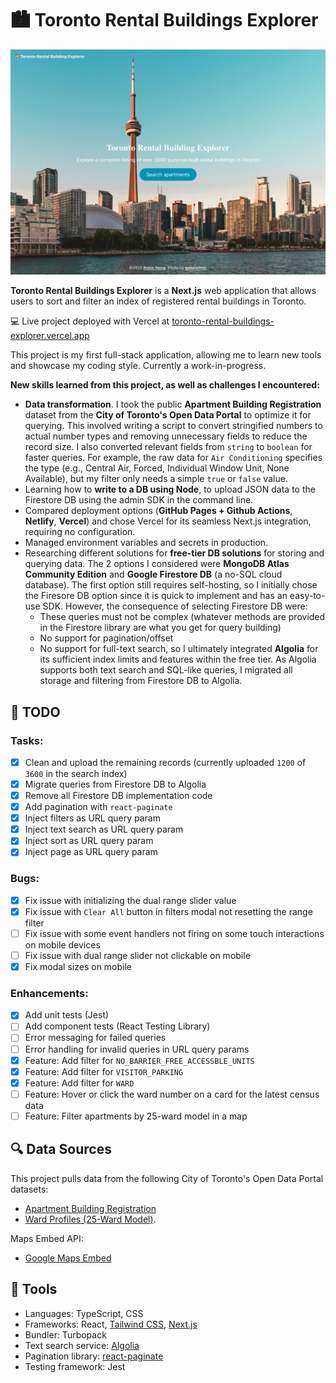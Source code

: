 # 🏙️ Toronto Rental Buildings Explorer

![Landing page](./public/home-page-screenshot.jpg)

**Toronto Rental Buildings Explorer** is a **Next.js** web application that allows users to sort and filter an index of registered rental buildings in Toronto.

💻 Live project deployed with Vercel at [toronto-rental-buildings-explorer.vercel.app](https://toronto-rental-buildings-explorer.vercel.app/)

This project is my first full-stack application, allowing me to learn new tools and showcase my coding style. Currently a work-in-progress.

**New skills learned from this project, as well as challenges I encountered:**

- **Data transformation**. I took the public **Apartment Building Registration** dataset from the **City of Toronto's Open Data Portal** to optimize it for querying. This involved writing a script to convert stringified numbers to actual number types and removing unnecessary fields to reduce the record size. I also converted relevant fields from `string` to `boolean` for faster queries. For example, the raw data for `Air Conditioning` specifies the type (e.g., Central Air, Forced, Individual Window Unit, None Available), but my filter only needs a simple `true` or `false` value.
- Learning how to **write to a DB using Node**, to upload JSON data to the Firestore DB using the admin SDK in the command line.
- Compared deployment options (**GitHub Pages + Github Actions**, **Netlify**, **Vercel**) and chose Vercel for its seamless Next.js integration, requiring no configuration.
- Managed environment variables and secrets in production.
- Researching different solutions for **free-tier DB solutions** for storing and querying data. The 2 options I considered were **MongoDB Atlas Community Edition** and **Google Firestore DB** (a no-SQL cloud database). The first option still requires self-hosting, so I initially chose the Firesore DB option since it is quick to implement and has an easy-to-use SDK. However, the consequence of selecting Firestore DB were:
  - These queries must not be complex (whatever methods are provided in the Firestore library are what you get for query building)
  - No support for pagination/offset
  - No support for full-text search, so I ultimately integrated **Algolia** for its sufficient index limits and features within the free tier. As Algolia supports both text search and SQL-like queries, I migrated all storage and filtering from Firestore DB to Algolia.

## 📝 TODO

### Tasks:

- [x] Clean and upload the remaining records (currently uploaded `1200` of `3600` in the search index)
- [x] Migrate queries from Firestore DB to Algolia
- [x] Remove all Firestore DB implementation code
- [x] Add pagination with `react-paginate`
- [x] Inject filters as URL query param
- [x] Inject text search as URL query param
- [x] Inject sort as URL query param
- [x] Inject page as URL query param

### Bugs:

- [x] Fix issue with initializing the dual range slider value
- [x] Fix issue with `Clear All` button in filters modal not resetting the range filter
- [ ] Fix issue with some event handlers not firing on some touch interactions on mobile devices
- [ ] Fix issue with dual range slider not clickable on mobile
- [x] Fix modal sizes on mobile

### Enhancements:

- [x] Add unit tests (Jest)
- [ ] Add component tests (React Testing Library)
- [ ] Error messaging for failed queries
- [ ] Error handling for invalid queries in URL query params
- [x] Feature: Add filter for `NO_BARRIER_FREE_ACCESSBLE_UNITS`
- [x] Feature: Add filter for `VISITOR_PARKING`
- [x] Feature: Add filter for `WARD`
- [ ] Feature: Hover or click the ward number on a card for the latest census data
- [ ] Feature: Filter apartments by 25-ward model in a map

## 🔍 Data Sources

This project pulls data from the following City of Toronto's Open Data Portal datasets:

- [Apartment Building Registration](https://open.toronto.ca/dataset/apartment-building-registration/)
- [Ward Profiles (25-Ward Model)](https://open.toronto.ca/dataset/ward-profiles-25-ward-model/).

Maps Embed API:

- [Google Maps Embed](https://developers.google.com/maps/documentation/embed/get-started)

## 🧰 Tools

- Languages: TypeScript, CSS
- Frameworks: React, [Tailwind CSS](https://tailwindcss.com), [Next.js](https://nextjs.org/docs)
- Bundler: Turbopack
- Text search service: [Algolia](https://www.algolia.com/doc/api-client/javascript/getting-started/#install)
- Pagination library: [react-paginate](https://www.npmjs.com/package/react-paginate)
- Testing framework: Jest
